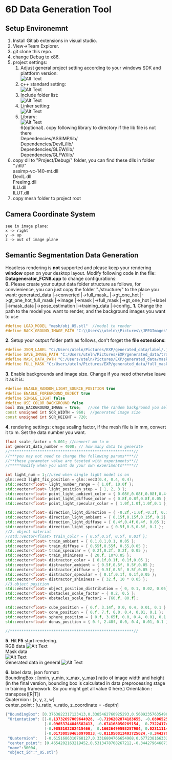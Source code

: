 # 6D Data Generation Tool

## Setup Environemnt
1. Install Gitlab extensions in visual studio.
2. View->Team Explorer.
3. git clone this repo.
4. change Debug to x86.
5. project settings: <br />
    1. Adjust general project setting according to your windows SDK and plattform version: <br />
	![Alt Text](OPENGL/read_me/general_setting.png) <br />
    2. c++ standard setting: <br />
	![Alt Text](OPENGL/read_me/cpp_setting.png) <br />    
	3. Include folder list: <br />
	![Alt Text](OPENGL/read_me/include_list.png) <br />
	4. Linker setting: <br />
    ![Alt Text](OPENGL/read_me/linker.png) <br />
	5. Library: <br />
    ![Alt Text](OPENGL/read_me/lib.png) <br />
6(optional). copy following library to directory if the lib file is not there<br />
	Dependencies/ASSIMP/lib/<br />
	Dependencies/DevIL/lib/<br />
	Dependencies/GLEW/lib/<br />
	Dependencies/GLFW/lib/<br />
7. copy dll to "Project/Debug/" folder, you can find these dlls in folder "./dll/" <br />
	assimp-vc-140-mt.dll<br />
	DevIL.dll<br />
	FreeImg.dll<br />
	ILU.dll<br />
	ILUT.dll<br />
8. copy mesh folder to project root


## Camera Coordinate System
    see in image plane:
    x -> right
    y -> up
    z -> out of image plane

## Semantic Segmentation Data Generation
Headless rendering is <b>not</b> supported and please keep your rendering <b>window</b> open on your desktop layout.
Modify following code in the file: <b>Datagenerator_FCN8.cpp</b> to change configurations:<br />
<b>0.</b> Please create your output data folder structure as follows, for convienience, you can just copy the folder "./structure/" to the place you want:
generated_data
|->converted
  |->full_mask_
  |->gt_one_hot
  |->gt_one_hot_full_mask
  |->image
  |->mask
|->full_mask
|->gt_one_hot
|->label
|->mask_data
|->pose_estimation
|->training_data
|->config_
<b>1.</b> Change the path to the model you want to render, and the background images you want to use<br />
```cpp
#define LOAD_MODEL "mesh/obj_05.stl"  //model to render
#define BACK_GROUND_IMAGE_PATH "C:\\Users\\uteln\\Pictures\\JPEGImages" //background images
```
<b>2.</b> Setup your output folder path as follows, don't forget the <b>file extensions</b>:<br />
```cpp
#define JSON_LABEL "C:/Users/uteln/Pictures/EXP/generated_data/label/.json"
#define SAVE_IMAGE_PATH "C:/Users/uteln/Pictures/EXP/generated_data/training_data/.jpg"  
#define MASK_DATA_PATH "C:/Users/uteln/Pictures/EXP/generated_data/mask_data/.jpg"
#define FULL_MASK "C:/Users/uteln/Pictures/EXP/generated_data/full_mask/.jpg"
```
<b>3.</b> Enable backgrounds and image size. Change if you need otherwise leave it as it is:<br />
```cpp
#define ENABLE_RANDOM_LIGHT_SOURCE_POSITION true
#define ENABLE_FOREGROUND_OBJECT true
#define SINGLE_LIGHT false
#define USE_COLOR_BACKGROUND false
bool USE_BACKGROUND_IMAGE = true;   //use the random background you select
const unsigned int SCR_WIDTH = 960;  //generated image size
const unsigned int SCR_HEIGHT = 720;
```
<b>4.</b> rendering settings: chage scaling factor, if the mesh file is in mm, convert it to m. Set the data number you want.
```cpp
float scale_factor = 0.001; //convert mm to m
int generat_data_number = 4000; // how many data to generate
//******************************************************//
//***you may not need to change the following params****//
//**these parameter value are teseted with experiments**//
//*****modify when you want do your own exoeriments*****//

int light_num = 1;//used when single light model is on
glm::vec3 light_fix_position = glm::vec3(0.4, 0.4, 0.4);
std::vector<float> light_number_range = { 1.0f, 10.0f };					//minimum	maximum
std::vector<float> light_position_step = { 1, 2, 3 };						//step_number, step_size, x,y,z min=-step_size and max=step_size
std::vector<float> point_light_ambient_color = { 0.08f,0.08f,0.08f,0.4f };  //r mean, g mean, b mean, standard deviation
std::vector<float> point_light_diffuse_color = { 0.8f,0.8f,0.8f,0.05 };	   //r mean, g mean, b mean, standard deviation
std::vector<float> point_light_specular_color = { 1.0f,1.0f,1.0f,0.1 };     //r mean, g mean, b mean, standard deviation

std::vector<float> direction_light_direction = { -0.2f,-1.0f,-0.3f, 0.1 }; //x mean, y mean, z mean, standard deviation(uniform distribution is beeter)
std::vector<float> direction_light_ambient = { 0.15f,0.15f,0.15f, 0.2};    //r mean, g mean, b mean, standard deviation
std::vector<float> direction_light_diffuse = { 0.4f,0.4f,0.4f, 0.05 };     //r mean, g mean, b mean, standard deviation
std::vector<float> direction_light_specular = { 0.5f,0.5,0.5f, 0.1 };      //r mean, g mean, b mean, standard deviation
//2. object material	
//std::vector<float> train_color = { 0.5f,0.5f, 0.5f, 0.01f };             //r mean, g mean, b mean, standard deviation
std::vector<float> train_ambient = { 0.1,0.1,0.1, 0.05 };		             //r mean, g mean, b mean, standard deviation
std::vector<float> train_diffuse = { 0.55f,0.55f, 0.55,0.05 };             //r mean, g mean, b mean, standard deviation
std::vector<float> train_specular = { 0.2f,0.2f, 0.2f, 0.05 };             //r mean, g mean, b mean, standard deviation
std::vector<float> train_shininess = { 20.f, 10*0.05 };					  //mean, standard deviation
std::vector<float> distractor_color = { 0.1f,0.1f, 0.1f,0.05 };            //r mean, g mean, b mean, standard deviation
std::vector<float> distractor_ambient = { 0.5f,0.5f, 0.5f,0.05 };          //r mean, g mean, b mean, standard deviation
std::vector<float> distractor_diffuse = { 0.5f,0.5f, 0.5f,0.05 };          //r mean, g mean, b mean, standard deviation
std::vector<float> distractor_specular = { 0.1f,0.1f, 0.1f,0.05 };         //r mean, g mean, b mean, standard deviation
std::vector<float> distractor_shininess = { 32.f, 10 * 0.05 };             //mean standard deviation
//3.object position
std::vector<float> object_position_distribution = { 0, 0.1, 0.02, 0.05};	//xy_mean, z_mean, xy_sigma, z_sigma
std::vector<float> obstacles_scale_factor = { 0.2, 0.5 };				    //minimum maximum
std::vector<float> obstacles_scale_factor2 = {60.f, 80.f};                //minimum maximum

std::vector<float> cube_position = { 0.f, 3.14f, 0.0, 0.4, 0.01, 0.1 };		//angle min,max, traslation xy_mean, z_mean, xy_sigma, z_sigma	
std::vector<float> cone_position = { 0.f, 7.f, 0.0, 0.4, 0.01, 0.1 };        //angle min,max, traslation xy_mean, z_mean, xy_sigma, z_sigma	
std::vector<float> sphere_position = { 0.f, 3.65f, 0.0, 0.4, 0.01, 0.1 };    //angle min,max, traslation xy_mean, z_mean, xy_sigma, z_sigma	
std::vector<float> donas_position = { 0.f, 2.48f, 0.0, 0.4, 0.01, 0.1 };     //angle min,max, traslation xy_mean, z_mean, xy_sigma, z_sigma	

//******************************************************//
```

<b>5.</b> Hit <b>F5</b> start rendering.<br />
RGB data
![Alt Text](OPENGL/read_me/RGB.gif) <br />
Mask data    
![Alt Text](OPENGL/read_me/Mask.gif) <br />
Generated data in general
![Alt Text](OPENGL/read_me/generated_data_folder.png) <br />

<b>6.</b> label data, json format: <br />
    BoundingBox : [xmin, y_min, x_max, y_max]  ratio of image width and height<br />
    (in the final version, bounding box is calculated in data preprocessing stage in training framework. So you might get all value 0 here.)
    Orientation : transpose([R|T]) <br />
    Quaternion : [x, y, z, w] <br />
    center_point : [u_ratio, v_ratio, z_coordinate = -depth] <br />
```c++
{"BoundingBox": [0.3763822317123413,0.3385462760925293,0.5609235763549805,0.7096770405769348],
 "Orientation": [[-0.13732697069644928, -0.7196202874183655, -0.6806525588035583,0.0],
                 [-0.09653744846582413, -0.674168050289154,  0.7322417497634888,0.0],
                 [-0.9858102202415466,  0.16626499593257904, 0.023111144080758095,0.0],
                 [-0.017308594658970833,-0.011850813403725624,-0.3442796468734741,1.0]],
 "Quaternion":   [-0.6151686310768127,0.3316804766654968,0.6772381663322449,0.23000875115394592],
 "center_point": [0.4654202163219452,0.5313478708267212,-0.3442796468734741],
 "name":30004,
 "object_id":"_05.stl"}

```